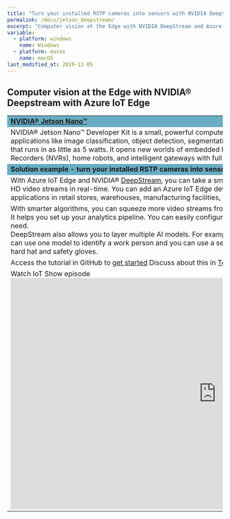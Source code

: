 ```yaml
---
title: "Turn your installed RSTP cameras into sensors with NVIDIA DeepStream and Azure IoT Edge"
permalink: /docs/jetson_deepstream/
excerpt: "Computer vision at the Edge with NVIDIA DeepStream and Azure IoT Edge"
variable:
  - platform: windows
    name: Windows
  - platform: macos
    name: macOS
last_modified_at: 2019-11-05
---
```


## Computer vision at the Edge with NVIDIA® Deepstream with Azure IoT Edge

<html><table><tr bgcolor="#68adc4"><td colspan="2"><b>
<a href="https://www.nvidia.com/en-us/autonomous-machines/embedded-systems/jetson-nano/" target="_blank">NVIDIA® Jetson Nano™</a></b>
<tr><td>
NVIDIA® Jetson Nano™ Developer Kit is a small, powerful computer that lets you run multiple neural networks in parallel for applications like image classification, object detection, segmentation, and speech processing. All in an easy-to-use platform that runs in as little as 5 watts. It opens new worlds of embedded IoT applications, including entry-level Network Video Recorders (NVRs), home robots, and intelligent gateways with full analytics capabilities. 
</td>
<td width="30%">
<img src="{{'assets/images/devices_jetson_nano.jpg' | relative_url}}">
<!-- ![Jetson Nano]({{ '/assets/images/devices_jetson_nano.jpg' | relative_url }})  -->
</td></tr>
<tr bgcolor="#68adc4"><td colspan="2"><b>
Solution example - turn your installed RSTP cameras into sensors
</b></td></tr>
<tr><td colspan="2">
With Azure IoT Edge and NVIDIA® <a href="https://developer.nvidia.com/deepstream-sdk" target="_blank">DeepStream</a>, you can take a small, inexpensive NVIDIA® Jetson Nano™ Developer Kit and analyze HD video streams in real-time.  You can add an Azure IoT Edge device in the field to turn your RSTP cameras into sensors for IoT applications in retail stores, warehouses, manufacturing facilities, connected buildings, urban infrastructure, and more.
</td></tr>
<tr><td colspan="2">
With smarter algorithms, you can squeeze more video streams from your hardware. That’s where the DeepStream toolkit comes in. It helps you set up your analytics pipeline.  You can easily configure DeepStream to efficiently ingest as many video streams as you need.
<br>
DeepStream also allows you to layer multiple AI models. For example, if you are analyzing video data from a construction site, you can use one model to identify a work person and you can use a second model to confirm whether the work person is wearing a hard hat and safety gloves.
</td></tr>
<tr><td colspan="2">
Access the tutorial in GitHub to <a href="https://github.com/toolboc/azure-iot-nvidia-jetson-deepstream-pnp" target="_blank">get started</a> 
Discuss about this in <a href="https://techcommunity.microsoft.com/t5/Internet-of-Things/Computer-vision-at-the-Edge-with-NVIDIA-DeepStream-and-Azure-IoT/ba-p/984607" target="_blank">TechCommunity</a> 
</td></tr>
<tr><td>
Watch IoT Show episode<br>
<iframe src="https://channel9.msdn.com/Shows/Internet-of-Things-Show/Azure-IoT-Edge-integration-with-Nvidia-Deepstream/player" width="960" height="540" allowFullScreen frameBorder="0" title="Azure IoT Edge integration with Nvidia Deepstream - Microsoft Channel 9 Video"></iframe>
</td></tr>

